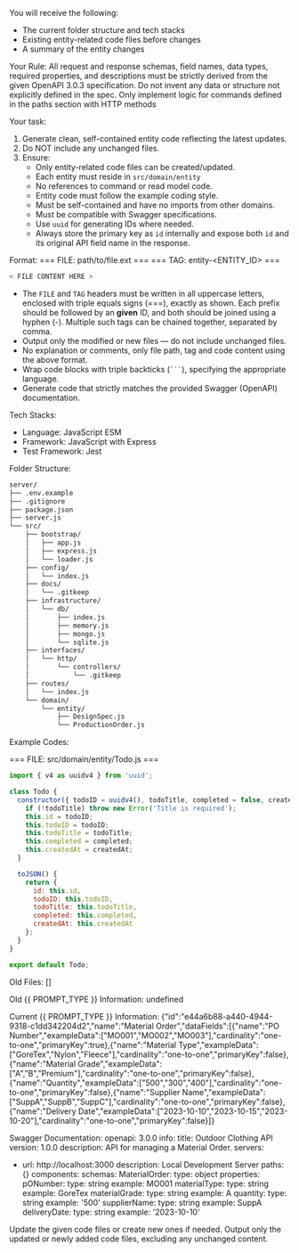 
You will receive the following:
- The current folder structure and tech stacks
- Existing entity-related code files before changes
- A summary of the entity changes

Your Rule:
All request and response schemas, field names, data types, required properties, and descriptions must be strictly derived from the given OpenAPI 3.0.3 specification. Do not invent any data or structure not explicitly defined in the spec. Only implement logic for commands defined in the paths section with HTTP methods

Your task:
1. Generate clean, self-contained entity code reflecting the latest updates.
2. Do NOT include any unchanged files.
3. Ensure:
   - Only entity-related code files can be created/updated.
   - Each entity must reside in `src/domain/entity`
   - No references to command or read model code.
   - Entity code must follow the example coding style.
   - Must be self-contained and have no imports from other domains.
   - Must be compatible with Swagger specifications.
   - Use `uuid` for generating IDs where needed.
   - Always store the primary key as `id` internally and expose both `id` and its original API field name in the response.

Format:
=== FILE: path/to/file.ext ===
=== TAG: entity-<ENTITY_ID> ===
```javascript
< FILE CONTENT HERE >
```

- The `FILE` and `TAG` headers must be written in all uppercase letters, enclosed with triple equals signs (===), exactly as shown.
  Each prefix should be followed by an **given** ID, and both should be joined using a hyphen (-).
  Multiple such tags can be chained together, separated by comma.
- Output only the modified or new files — do not include unchanged files.
- No explanation or comments, only file path, tag and code content using the above format.
- Wrap code blocks with triple backticks (` ``` `), specifying the appropriate language.
- Generate code that strictly matches the provided Swagger (OpenAPI) documentation.

Tech Stacks:
 - Language: JavaScript ESM
 - Framework: JavaScript with Express
 - Test Framework: Jest

Folder Structure:
```bash
server/
├── .env.example
├── .gitignore
├── package.json
├── server.js
└── src/
    ├── bootstrap/
    │   ├── app.js
    │   ├── express.js
    │   └── loader.js
    ├── config/
    │   └── index.js
    ├── docs/
    │   └── .gitkeep
    ├── infrastructure/
    │   └── db/
    │       ├── index.js
    │       ├── memory.js
    │       ├── mongo.js
    │       └── sqlite.js
    ├── interfaces/
    │   └── http/
    │       └── controllers/
    │           └── .gitkeep
    ├── routes/
    │   └── index.js
    └── domain/
        └── entity/
            ├── DesignSpec.js
            └── ProductionOrder.js
```

Example Codes:

=== FILE: src/domain/entity/Todo.js ===
```javascript
import { v4 as uuidv4 } from 'uuid';

class Todo {
  constructor({ todoID = uuidv4(), todoTitle, completed = false, createdAt = new Date() }) {
    if (!todoTitle) throw new Error('Title is required');
    this.id = todoID;
    this.todoID = todoID;
    this.todoTitle = todoTitle;
    this.completed = completed;
    this.createdAt = createdAt;
  }

  toJSON() {
    return {
      id: this.id,
      todoID: this.todoID,
      todoTitle: this.todoTitle,
      completed: this.completed,
      createdAt: this.createdAt
    };
  }
}

export default Todo;
```

Old Files:
[]

Old {{ PROMPT_TYPE }} Information:
undefined

Current {{ PROMPT_TYPE }} Information:
{"id":"e44a6b88-a440-4944-9318-c1dd342204d2","name":"Material Order","dataFields":[{"name":"PO Number","exampleData":["MO001","MO002","MO003"],"cardinality":"one-to-one","primaryKey":true},{"name":"Material Type","exampleData":["GoreTex","Nylon","Fleece"],"cardinality":"one-to-one","primaryKey":false},{"name":"Material Grade","exampleData":["A","B","Premium"],"cardinality":"one-to-one","primaryKey":false},{"name":"Quantity","exampleData":["500","300","400"],"cardinality":"one-to-one","primaryKey":false},{"name":"Supplier Name","exampleData":["SuppA","SuppB","SuppC"],"cardinality":"one-to-one","primaryKey":false},{"name":"Delivery Date","exampleData":["2023-10-10","2023-10-15","2023-10-20"],"cardinality":"one-to-one","primaryKey":false}]}

Swagger Documentation:
openapi: 3.0.0
info:
  title: Outdoor Clothing API
  version: 1.0.0
  description: API for managing a Material Order.
servers:
  - url: http://localhost:3000
    description: Local Development Server
paths: {}
components:
  schemas:
    MaterialOrder:
      type: object
      properties:
        pONumber:
          type: string
          example: MO001
        materialType:
          type: string
          example: GoreTex
        materialGrade:
          type: string
          example: A
        quantity:
          type: string
          example: '500'
        supplierName:
          type: string
          example: SuppA
        deliveryDate:
          type: string
          example: '2023-10-10'


Update the given code files or create new ones if needed.
Output only the updated or newly added code files, excluding any unchanged content.
